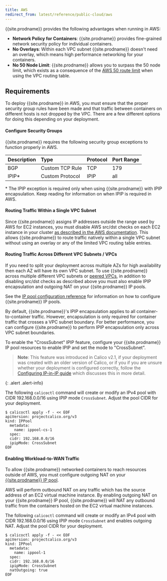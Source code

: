 ```yaml
---
title: AWS
redirect_from: latest/reference/public-cloud/aws
---
```


{{site.prodname}} provides the following advantages when running in AWS:

- **Network Policy for Containers**: {{site.prodname}} provides fine-grained network security policy for individual containers.
- **No Overlays**: Within each VPC subnet {{site.prodname}} doesn't need an overlay, which means high performance networking for your containers.
- **No 50 Node Limit**: {{site.prodname}} allows you to surpass the 50 node limit, which exists as a consequence of the [AWS 50 route limit](http://docs.aws.amazon.com/AmazonVPC/latest/UserGuide/VPC_Appendix_Limits.html#vpc-limits-route-tables) when using the VPC routing table.

## Requirements

To deploy {{site.prodname}} in AWS, you must ensure that the proper security group rules
have been made and that traffic between containers on different hosts is not
dropped by the VPC. There are a few different options for doing this depending
on your deployment.

#### Configure Security Groups

{{site.prodname}} requires the following security group exceptions to function properly
in AWS.

| Description   | Type            | Protocol | Port Range |
|:--------------|:----------------|:---------|:-----------|
| BGP           | Custom TCP Rule | TCP      | 179        |
| IPIP*         | Custom Protocol | IPIP     | all        |

\* The IPIP exception is required only when using {{site.prodname}} with IPIP encapsulation. Keep reading 
for information on when IPIP is required in AWS.

#### Routing Traffic Within a Single VPC Subnet

Since {{site.prodname}} assigns IP addresses outside the range used by AWS for EC2 instances, you must disable AWS src/dst
checks on each EC2 instance in your cluster
[as described in the AWS documentation](http://docs.aws.amazon.com/AmazonVPC/latest/UserGuide/VPC_NAT_Instance.html#EIP_Disable_SrcDestCheck).  This
allows {{site.prodname}} to route traffic natively within a single VPC subnet without using an overlay or any of the limited VPC routing table entries.

#### Routing Traffic Across Different VPC Subnets / VPCs

If you need to split your deployment across multiple AZs for high availability then each AZ will have its own VPC subnet.  To
use {{site.prodname}} across multiple different VPC subnets or [peered VPCs](http://docs.aws.amazon.com/AmazonVPC/latest/UserGuide/vpc-peering.html),
in addition to disabling src/dst checks as described above you must also enable IPIP encapsulation and outgoing NAT on your {{site.prodname}} IP pools.

See the [IP pool configuration reference]({{site.baseurl}}/{{page.version}}/reference/calicoctl/resources/ippool)
for information on how to configure {{site.prodname}} IP pools.

By default, {{site.prodname}}'s IPIP encapsulation applies to all container-to-container traffic.  However,
encapsulation is only required for container traffic that crosses a VPC subnet boundary.  For better
performance, you can configure {{site.prodname}} to perform IPIP encapsulation only across VPC subnet boundaries.

To enable the "CrossSubnet" IPIP feature, configure your {{site.prodname}} IP pool resources
to enable IPIP and set the mode to "CrossSubnet".

> **Note**: This feature was introduced in Calico v2.1, if your deployment was created with
> an older version of Calico, or if you if you are unsure whether your deployment
> is configured correctly, follow the [Configuring IP-in-IP guide]({{site.baseurl}}/{{page.version}}/usage/configuration/ip-in-ip)
> which discusses this in more detail.
>
{: .alert .alert-info}

The following `calicoctl` command will create or modify an IPv4 pool with
CIDR 192.168.0.0/16 using IPIP mode `CrossSubnet`. Adjust the pool CIDR for your deployment.

```
$ calicoctl apply -f - << EOF
apiVersion: projectcalico.org/v3
kind: IPPool
  metadata:
    name: ippool-cs-1
  spec:
  cidr: 192.168.0.0/16
  ipipMode: CrossSubnet
EOF
```

#### Enabling Workload-to-WAN Traffic

To allow {{site.prodname}} networked containers to reach resources outside of AWS,
you must configure outgoing NAT on your [{{site.prodname}} IP pool]({{site.baseurl}}/{{page.version}}/reference/calicoctl/resources/ippool).

AWS will perform outbound NAT on any traffic which has the source address of an EC2 virtual
machine instance.  By enabling outgoing NAT on your {{site.prodname}} IP pool, {{site.prodname}} will
NAT any outbound traffic from the containers hosted on the EC2 virtual machine instances.

The following `calicoctl` command will create or modify an IPv4 pool with
CIDR 192.168.0.0/16 using IPIP mode `CrossSubnet` and enables outgoing NAT.
Adjust the pool CIDR for your deployment.

```
$ calicoctl apply -f - << EOF
apiVersion: projectcalico.org/v3
kind: IPPool
  metadata:
    name: ippool-1
  spec:
  cidr: 192.168.0.0/16
  ipipMode: CrossSubnet
  natOutgoing: true
EOF
```

